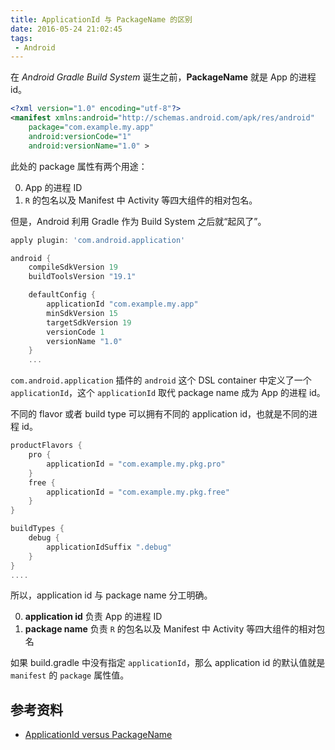 ```yaml
---
title: ApplicationId 与 PackageName 的区别
date: 2016-05-24 21:02:45
tags: 
 - Android
---
```


在 _Android Gradle Build System_ 诞生之前，**PackageName** 就是 App 的进程 id。

```xml
<?xml version="1.0" encoding="utf-8"?>
<manifest xmlns:android="http://schemas.android.com/apk/res/android"
    package="com.example.my.app"
    android:versionCode="1"
    android:versionName="1.0" >
```

此处的 package 属性有两个用途：

0. App 的进程 ID
1. `R` 的包名以及 Manifest 中 Activity 等四大组件的相对包名。

但是，Android 利用 Gradle 作为 Build System 之后就“起风了”。

<!-- more -->

```groovy
apply plugin: 'com.android.application'

android {
    compileSdkVersion 19
    buildToolsVersion "19.1"

    defaultConfig {
        applicationId "com.example.my.app"
        minSdkVersion 15
        targetSdkVersion 19
        versionCode 1
        versionName "1.0"
    }
    ...
```
`com.android.application` 插件的 `android` 这个 DSL container 中定义了一个 `applicationId`，这个 `applicationId` 取代 package name 成为 App 的进程 id。

不同的 flavor 或者 build type 可以拥有不同的 application id，也就是不同的进程 id。

```groovy
productFlavors {
    pro {
        applicationId = "com.example.my.pkg.pro"
    }
    free {
        applicationId = "com.example.my.pkg.free"
    }
}

buildTypes {
    debug {
        applicationIdSuffix ".debug"
    }
}
....
```

所以，application id 与 package name 分工明确。

0. **application id** 负责 App 的进程 ID
1. **package name** 负责 `R` 的包名以及 Manifest 中 Activity 等四大组件的相对包名

如果 build.gradle 中没有指定 `applicationId`，那么 application id 的默认值就是 `manifest` 的 `package` 属性值。

参考资料
---
* [ApplicationId versus PackageName](http://tools.android.com/tech-docs/new-build-system/applicationid-vs-packagename)
